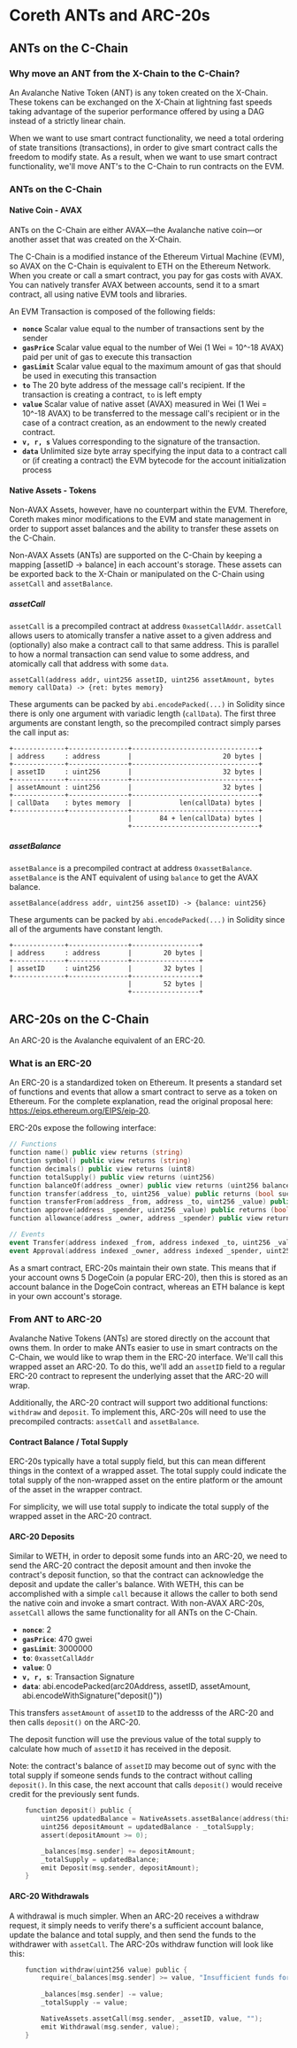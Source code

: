 # Coreth ANTs and ARC-20s

## ANTs on the C-Chain

### Why move an ANT from the X-Chain to the C-Chain?

An Avalanche Native Token (ANT) is any token created on the X-Chain. These tokens can be exchanged on the X-Chain at lightning fast speeds taking advantage of the superior performance offered by using a DAG instead of a strictly linear chain.

When we want to use smart contract functionality, we need a total ordering of state transitions (transactions), in order to give smart contract calls the freedom to modify state. As a result, when we want to use smart contract functionality, we'll move ANT's to the C-Chain to run contracts on the EVM.

### ANTs on the C-Chain

#### Native Coin - AVAX

ANTs on the C-Chain are either AVAX&mdash;the Avalanche native coin&mdash;or another asset that was created on the X-Chain.

The C-Chain is a modified instance of the Ethereum Virtual Machine (EVM), so AVAX on the C-Chain is equivalent to ETH on the Ethereum Network. When you create or call a smart contract, you pay for gas costs with AVAX. You can natively transfer AVAX between accounts, send it to a smart contract, all using native EVM tools and libraries.

An EVM Transaction is composed of the following fields:

* **`nonce`** Scalar value equal to the number of transactions sent by the sender
* **`gasPrice`** Scalar value equal to the number of Wei (1 Wei = 10^-18 AVAX) paid per unit of gas to execute this transaction
* **`gasLimit`** Scalar value equal to the maximum amount of gas that should be used in executing this transaction
* **`to`** The 20 byte address of the message call's recipient. If the transaction is creating a contract, `to` is left empty
* **`value`** Scalar value of native asset (AVAX) measured in Wei (1 Wei = 10^-18 AVAX) to be transferred to the message call's recipient or in the case of a contract creation, as an endowment to the newly created contract.
* **`v, r, s`** Values corresponding to the signature of the transaction.
* **`data`** Unlimited size byte array specifying the input data to a contract call or (if creating a contract) the EVM bytecode for the account initialization process

#### Native Assets - Tokens

Non-AVAX Assets, however, have no counterpart within the EVM. Therefore, Coreth makes minor modifications to the EVM and state management in order to support asset balances and the ability to transfer these assets on the C-Chain.

Non-AVAX Assets (ANTs) are supported on the C-Chain by keeping a mapping [assetID -> balance] in each account's storage. These assets can be exported back to the X-Chain or manipulated on the C-Chain using `assetCall` and `assetBalance`.

##### assetCall

`assetCall` is a precompiled contract at address `0xassetCallAddr`. `assetCall` allows users to atomically transfer a native asset to a given address and (optionally) also make a contract call to that same address. This is parallel to how a normal transaction can send value to some address, and atomically call that address with some `data`.

```text
assetCall(address addr, uint256 assetID, uint256 assetAmount, bytes memory callData) -> {ret: bytes memory}
```

These arguments can be packed by `abi.encodePacked(...)` in Solidity since there is only one argument with variadic length (`callData`). The first three arguments are constant length, so the precompiled contract simply parses the call input as:


```text
+-------------+---------------+--------------------------------+
| address     : address       |                       20 bytes |
+-------------+---------------+--------------------------------+
| assetID     : uint256       |                       32 bytes |
+-------------+---------------+--------------------------------+
| assetAmount : uint256       |                       32 bytes |
+-------------+---------------+--------------------------------+
| callData    : bytes memory  |            len(callData) bytes |
+-------------+---------------+--------------------------------+
                              |       84 + len(callData) bytes |
                              +--------------------------------+
```

##### assetBalance

`assetBalance` is a precompiled contract at address `0xassetBalance`. `assetBalance` is the ANT equivalent of using `balance` to get the AVAX balance.

```text
assetBalance(address addr, uint256 assetID) -> {balance: uint256}
```

These arguments can be packed by `abi.encodePacked(...)` in Solidity since all of the arguments have constant length.

```text
+-------------+---------------+-----------------+
| address     : address       |        20 bytes |
+-------------+---------------+-----------------+
| assetID     : uint256       |        32 bytes |
+-------------+---------------+-----------------+
                              |        52 bytes |
                              +-----------------+
```

## ARC-20s on the C-Chain

An ARC-20 is the Avalanche equivalent of an ERC-20.

### What is an ERC-20

An ERC-20 is a standardized token on Ethereum. It presents a standard set of functions and events that allow a smart contract to serve as a token on Ethereum. For the complete explanation, read the original proposal here: https://eips.ethereum.org/EIPS/eip-20.

ERC-20s expose the following interface:

```boo
// Functions
function name() public view returns (string)
function symbol() public view returns (string)
function decimals() public view returns (uint8)
function totalSupply() public view returns (uint256)
function balanceOf(address _owner) public view returns (uint256 balance)
function transfer(address _to, uint256 _value) public returns (bool success)
function transferFrom(address _from, address _to, uint256 _value) public returns (bool success)
function approve(address _spender, uint256 _value) public returns (bool success)
function allowance(address _owner, address _spender) public view returns (uint256 remaining)

// Events
event Transfer(address indexed _from, address indexed _to, uint256 _value)
event Approval(address indexed _owner, address indexed _spender, uint256 _value)
```

As a smart contract, ERC-20s maintain their own state. This means that if your account owns 5 DogeCoin (a popular ERC-20), then this is stored as an account balance in the DogeCoin contract, whereas an ETH balance is kept in your own account's storage.

### From ANT to ARC-20

Avalanche Native Tokens (ANTs) are stored directly on the account that owns them. In order to make ANTs easier to use in smart contracts on the C-Chain, we would like to wrap them in the ERC-20 interface. We'll call this wrapped asset an ARC-20. To do this, we'll add an `assetID` field to a regular ERC-20 contract to represent the underlying asset that the ARC-20 will wrap.

Additionally, the ARC-20 contract will support two additional functions: `withdraw` and `deposit`. To implement this, ARC-20s will need to use the precompiled contracts: `assetCall` and `assetBalance`.

#### Contract Balance / Total Supply

ERC-20s typically have a total supply field, but this can mean different things in the context of a wrapped asset. The total supply could indicate the total supply of the non-wrapped asset on the entire platform or the amount of the asset in the wrapper contract.

For simplicity, we will use total supply to indicate the total supply of the wrapped asset in the ARC-20 contract.

#### ARC-20 Deposits

Similar to WETH, in order to deposit some funds into an ARC-20, we need to send the ARC-20 contract the deposit amount and then invoke the contract's deposit function, so that the contract can acknowledge the deposit and update the caller's balance. With WETH, this can be accomplished with a simple `call` because it allows the caller to both send the native coin and invoke a smart contract. With non-AVAX ARC-20s, `assetCall` allows the same functionality for all ANTs on the C-Chain.

* **`nonce`**: 2
* **`gasPrice`**: 470 gwei
* **`gasLimit`**: 3000000
* **`to`**: `0xassetCallAddr`
* **`value`**: 0
* **`v, r, s`**: Transaction Signature
* **`data`**: abi.encodePacked(arc20Address, assetID, assetAmount, abi.encodeWithSignature("deposit()"))

This transfers `assetAmount` of `assetID` to the addresss of the ARC-20 and then calls `deposit()` on the ARC-20.

The deposit function will use the previous value of the total supply to calculate how much of `assetID` it has received in the deposit.

Note: the contract's balance of `assetID` may become out of sync with the total supply if someone sends funds to the contract without calling `deposit()`. In this case, the next account that calls `deposit()` would receive credit for the previously sent funds.

```go
    function deposit() public {
        uint256 updatedBalance = NativeAssets.assetBalance(address(this), _assetID);
        uint256 depositAmount = updatedBalance - _totalSupply;
        assert(depositAmount >= 0);

        _balances[msg.sender] += depositAmount;
        _totalSupply = updatedBalance;
        emit Deposit(msg.sender, depositAmount);
    }
```

#### ARC-20 Withdrawals

A withdrawal is much simpler. When an ARC-20 receives a withdraw request, it simply needs to verify there's a sufficient account balance, update the balance and total supply, and then send the funds to the withdrawer with `assetCall`. The ARC-20s withdraw function will look like this:

```go
    function withdraw(uint256 value) public {
        require(_balances[msg.sender] >= value, "Insufficient funds for withdrawal");
        
        _balances[msg.sender] -= value;
        _totalSupply -= value;

        NativeAssets.assetCall(msg.sender, _assetID, value, "");
        emit Withdrawal(msg.sender, value);
    }
```
